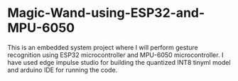 # Magic-Wand-using-ESP32-and-MPU-6050
This is an embedded system project where I will perform gesture recognition using ESP32 microcontroller and MPU-6050 microcontroller. I have used edge impulse studio for building the quantized INT8 tinyml model and arduino IDE for running the code.
